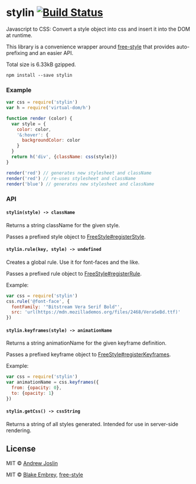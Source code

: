 # stylin [![Build Status](https://travis-ci.org/ajoslin/stylin.svg?branch=master)](https://travis-ci.org/ajoslin/stylin)

Javascript to CSS: Convert a style object into css and insert it into the DOM at runtime.

This library is a convenience wrapper around [free-style](https://github.com/blakeembrey/free-style) that provides auto-prefixing and an easier API.

Total size is 6.33kB gzipped.

```
npm install --save stylin
```

### Example

```js
var css = require('stylin')
var h = require('virtual-dom/h')

function render (color) {
  var style = {
    color: color,
    '&:hover': {
      backgroundColor: color
    }
  }
  return h('div', {className: css(style)})
}

render('red') // generates new stylesheet and className
render('red') // re-uses stylesheet and className
render('blue') // generates new stylesheet and className
```

### API

#### `stylin(style) -> className`

Returns a string className for the given style.

Passes a prefixed style object to [FreeStyle#registerStyle](https://github.com/blakeembrey/free-style#styles).

#### `stylin.rule(key, style) -> undefined`

Creates a global rule. Use it for font-faces and the like.

Passes a prefixed rule object to [FreeStyle#registerRule](https://github.com/blakeembrey/free-style#rules).

Example:

```js
var css = require('stylin')
css.rule('@font-face', {
  fontFamily: '"Bitstream Vera Serif Bold"',
  src: 'url(https://mdn.mozillademos.org/files/2468/VeraSeBd.ttf)'
})
```

#### `stylin.keyframes(style) -> animationName`

Returns a string animationName for the given keyframe definition.

Passes a prefixed keyframe object to [FreeStyle#registerKeyframes](https://github.com/blakeembrey/free-style#keyframes).

Example:

```js
var css = require('stylin')
var animationName = css.keyframes({
  from: {opacity: 0},
  to: {opacity: 1}
})
```

#### `stylin.getCss() -> cssString`

Returns a string of all styles generated. Intended for use in server-side rendering.

## License

MIT © [Andrew Joslin](http://ajoslin.com)

MIT © [Blake Embrey](http://blakeembrey.me), [free-style](https://github.com/blakeembrey/free-style)
